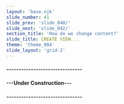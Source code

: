 ```yaml
---
layout: 'base.njk'
slide_number: 41
slide_prev: 'slide_040/'
slide_next: 'slide_042/'
section_title: 'How do we change content?'
slide_title: CREATE VIEW...
theme: 'theme_004'
slide_layout: 'grid-2'
---
```


<section class="slide__text">

#### -------------------------------
#### ---Under Construction---
#### -------------------------------



</section>

<section class="slide__images">



</section>
